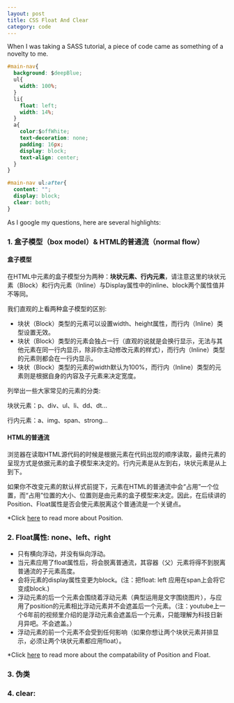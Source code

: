 ```yaml
---
layout: post
title: CSS Float And Clear
category: code
---
```


When I was taking a SASS tutorial, a piece of code came as something of a novelty to me.
``` css
#main-nav{
  background: $deepBlue;
  ul{
    width: 100%;
  }
  li{
    float: left;
    width: 14%;
  }
  a{
    color:$offWhite;
    text-decoration: none;
    padding: 16px;
    display: block;
    text-align: center;
  }
}

#main-nav ul:after{
  content: "";
  display: block;
  clear: both;
}
```
As I google my questions, here are several highlights:

### 1. 盒子模型（box model）& HTML的普通流（normal flow）

#### 盒子模型

在HTML中元素的盒子模型分为两种：**块状元素、行内元素**，请注意这里的块状元素（Block）和行内元素（Inline）与Display属性中的inline、block两个属性值并不等同。

我们直观的上看两种盒子模型的区别:

- 块状（Block）类型的元素可以设置width、height属性，而行内（Inline）类型设置无效。
- 块状（Block）类型的元素会独占一行（直观的说就是会换行显示，无法与其他元素在同一行内显示，除非你主动修改元素的样式），而行内（Inline）类型的元素则都会在一行内显示。
- 块状（Block）类型的元素的width默认为100%，而行内（Inline）类型的元素则是根据自身的内容及子元素来决定宽度。

列举出一些大家常见的元素的分类: 

块状元素：p、div、ul、li、dd、dt...

行内元素：a、img、span、strong...

#### HTML的普通流

浏览器在读取HTML源代码的时候是根据元素在代码出现的顺序读取，最终元素的呈现方式是依据元素的盒子模型来决定的。行内元素是从左到右，块状元素是从上到下。

如果你不改变元素的默认样式前提下，元素在HTML的普通流中会“占用”一个位置，而“占用”位置的大小、位置则是由元素的盒子模型来决定。因此，在后续讲的Position、Float属性是否会使元素脱离这个普通流是一个关键点。

*Click [here](http://www.cnblogs.com/coffeedeveloper/p/3145790.html) to read more about Position.

### 2. Float属性: none、left、right

- 只有横向浮动，并没有纵向浮动。
- 当元素应用了float属性后，将会脱离普通流，其容器（父）元素将得不到脱离普通流的子元素高度。
- 会将元素的display属性变更为block。(注：把float: left 应用在span上会将它变成block.)
- 浮动元素的后一个元素会围绕着浮动元素（典型运用是文字围绕图片），与应用了position的元素相比浮动元素并不会遮盖后一个元素。（注：youtube上一个6年前的视频里介绍的是浮动元素会遮盖后一个元素，只能理解为科技日新月异吧。不会遮盖。）
- 浮动元素的前一个元素不会受到任何影响（如果你想让两个块状元素并排显示，必须让两个块状元素都应用float）。

*Click [here](http://www.cnblogs.com/coffeedeveloper/p/3145790.html) to read more about the compatability of Position and Float.

### 3. 伪类

### 4. clear:
